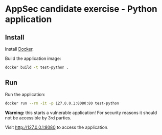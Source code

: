 # AppSec candidate exercise - Python application

## Install

Install [Docker](https://docs.docker.com/get-docker/).

Build the application image:
```bash
docker build -t test-python .
```

## Run

Run the application:
```bash
docker run --rm -it -p 127.0.0.1:8080:80 test-python
```
**Warning:** this starts a vulnerable application! For security reasons it should not be accessible by 3rd parties.

Visit http://127.0.0.1:8080 to access the application.
